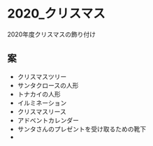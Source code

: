 # 2020_クリスマス
2020年度クリスマスの飾り付け
## 案
 - クリスマスツリー
 - サンタクロースの人形
 - トナカイの人形
 - イルミネーション
 - クリスマスリース
 - アドベントカレンダー
 - サンタさんのプレゼントを受け取るための靴下
 - 